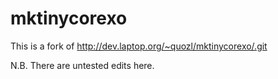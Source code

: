 mktinycorexo
============

This is a fork of http://dev.laptop.org/~quozl/mktinycorexo/.git

N.B. There are untested edits here.
